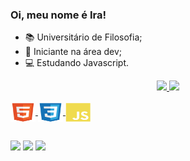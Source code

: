 ### Oi, meu nome é Ira!


- 📚 Universitário de Filosofia;
- 🌱 Iniciante na área dev;
- 💻 Estudando Javascript.

<div align="center">
  <a href="https://github.com/poesira">
  <img height="180em" src="https://github-readme-stats.vercel.app/api?username=poesira&show_icons=true&theme=highcontrast&include_all_commits=true&count_private=true"/>
  <img height="180em" src="https://github-readme-stats.vercel.app/api/top-langs/?username=poesira&layout=compact&langs_count=7&theme=highcontrast"/>
</div>

<div style="display: inline_block"><br>
  <img align="center" alt="ian-HTML" height="30" width="40" src="https://raw.githubusercontent.com/devicons/devicon/master/icons/html5/html5-original.svg">
  <img align="center" alt="ian-CSS" height="30" width="40" src="https://raw.githubusercontent.com/devicons/devicon/master/icons/css3/css3-original.svg">
  <img align="center" alt="ian-Js" height="30" width="40" src="https://raw.githubusercontent.com/devicons/devicon/master/icons/javascript/javascript-plain.svg">
</div>

##

<div>

 <a href="https://www.instagram.com/poesira" target="_blank"><img src="https://img.shields.io/badge/-Instagram-%23E4405F?style=for-the-badge&logo=instagram&logoColor=white" target="_blank"></a>
 <a href="https://www.linkedin.com/in/iangon%C3%A7alves/" target="_blank"><img src="https://img.shields.io/badge/-LinkedIn-%230077B5?style=for-the-badge&logo=linkedin&logoColor=white" target="_blank"></a> 
 <a href = "mailto:ianggoncalvesmendes@gmail.com"><img src="https://img.shields.io/badge/-Gmail-%23333?style=for-the-badge&logo=gmail&logoColor=white" target="_blank"></a>
</div>

